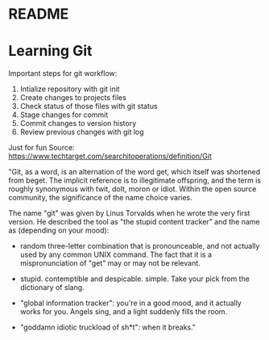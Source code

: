 # README #
# Learning Git

Important steps for git workflow:

1. Intialize repository with git init
2. Create changes to projects files
3. Check status of those files with git status
4. Stage changes for commit
5. Commit changes to version history
6. Review previous changes with git log 

Just for fun
Source: https://www.techtarget.com/searchitoperations/definition/Git

"Git, as a word, is an alternation of the word get, which itself was 
shortened from beget. The implicit reference is to illegitimate offspring,
and the term is roughly synonymous with twit, dolt, moron or idiot. 
Within the open source community, the significance of the name choice varies.

The name "git" was given by Linus Torvalds when he wrote the very first version. 
He described the tool as "the stupid content tracker" 
and the name as (depending on your mood):

- random three-letter combination that is pronounceable, 
and not actually used by any common UNIX command.
The fact that it is a mispronunciation of "get" may or may not be relevant.

- stupid. contemptible and despicable. simple. 
Take your pick from the dictionary of slang.

- "global information tracker": you're in a good mood, 
and it actually works for you. 
Angels sing, and a light suddenly fills the room.

- "goddamn idiotic truckload of sh*t": when it breaks."



